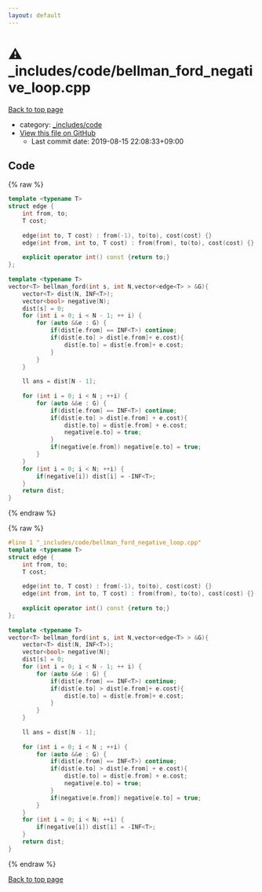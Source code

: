 ```yaml
---
layout: default
---
```


<!-- mathjax config similar to math.stackexchange -->
<script type="text/javascript" async
  src="https://cdnjs.cloudflare.com/ajax/libs/mathjax/2.7.5/MathJax.js?config=TeX-MML-AM_CHTML">
</script>
<script type="text/x-mathjax-config">
  MathJax.Hub.Config({
    TeX: { equationNumbers: { autoNumber: "AMS" }},
    tex2jax: {
      inlineMath: [ ['$','$'] ],
      processEscapes: true
    },
    "HTML-CSS": { matchFontHeight: false },
    displayAlign: "left",
    displayIndent: "2em"
  });
</script>

<script type="text/javascript" src="https://cdnjs.cloudflare.com/ajax/libs/jquery/3.4.1/jquery.min.js"></script>
<script src="https://cdn.jsdelivr.net/npm/jquery-balloon-js@1.1.2/jquery.balloon.min.js" integrity="sha256-ZEYs9VrgAeNuPvs15E39OsyOJaIkXEEt10fzxJ20+2I=" crossorigin="anonymous"></script>
<script type="text/javascript" src="../../../assets/js/copy-button.js"></script>
<link rel="stylesheet" href="../../../assets/css/copy-button.css" />


# :warning: _includes/code/bellman_ford_negative_loop.cpp

<a href="../../../index.html">Back to top page</a>

* category: <a href="../../../index.html#b46effe2a00fceb0770301fd2a31d561">_includes/code</a>
* <a href="{{ site.github.repository_url }}/blob/master/_includes/code/bellman_ford_negative_loop.cpp">View this file on GitHub</a>
    - Last commit date: 2019-08-15 22:08:33+09:00




## Code

<a id="unbundled"></a>
{% raw %}
```cpp
template <typename T>
struct edge {
    int from, to;
    T cost;
 
    edge(int to, T cost) : from(-1), to(to), cost(cost) {}
    edge(int from, int to, T cost) : from(from), to(to), cost(cost) {}
 
    explicit operator int() const {return to;}
};
 
template <typename T>
vector<T> bellman_ford(int s, int N,vector<edge<T> > &G){
    vector<T> dist(N, INF<T>);
    vector<bool> negative(N);
    dist[s] = 0;
    for (int i = 0; i < N - 1; ++ i) {
        for (auto &&e : G) {
            if(dist[e.from] == INF<T>) continue;
            if(dist[e.to] > dist[e.from]+ e.cost){
                dist[e.to] = dist[e.from]+ e.cost;
            }
        }
    }
 
    ll ans = dist[N - 1];
 
    for (int i = 0; i < N ; ++i) {
        for (auto &&e : G) {
            if(dist[e.from] == INF<T>) continue;
            if(dist[e.to] > dist[e.from] + e.cost){
                dist[e.to] = dist[e.from] + e.cost;
                negative[e.to] = true;
            }
            if(negative[e.from]) negative[e.to] = true;
        }
    }
    for (int i = 0; i < N; ++i) {
        if(negative[i]) dist[i] = -INF<T>;
    }
    return dist;
}
```
{% endraw %}

<a id="bundled"></a>
{% raw %}
```cpp
#line 1 "_includes/code/bellman_ford_negative_loop.cpp"
template <typename T>
struct edge {
    int from, to;
    T cost;
 
    edge(int to, T cost) : from(-1), to(to), cost(cost) {}
    edge(int from, int to, T cost) : from(from), to(to), cost(cost) {}
 
    explicit operator int() const {return to;}
};
 
template <typename T>
vector<T> bellman_ford(int s, int N,vector<edge<T> > &G){
    vector<T> dist(N, INF<T>);
    vector<bool> negative(N);
    dist[s] = 0;
    for (int i = 0; i < N - 1; ++ i) {
        for (auto &&e : G) {
            if(dist[e.from] == INF<T>) continue;
            if(dist[e.to] > dist[e.from]+ e.cost){
                dist[e.to] = dist[e.from]+ e.cost;
            }
        }
    }
 
    ll ans = dist[N - 1];
 
    for (int i = 0; i < N ; ++i) {
        for (auto &&e : G) {
            if(dist[e.from] == INF<T>) continue;
            if(dist[e.to] > dist[e.from] + e.cost){
                dist[e.to] = dist[e.from] + e.cost;
                negative[e.to] = true;
            }
            if(negative[e.from]) negative[e.to] = true;
        }
    }
    for (int i = 0; i < N; ++i) {
        if(negative[i]) dist[i] = -INF<T>;
    }
    return dist;
}

```
{% endraw %}

<a href="../../../index.html">Back to top page</a>

